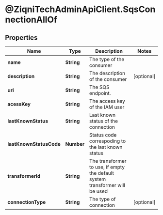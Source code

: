 # @ZiqniTechAdminApiClient.SqsConnectionAllOf

## Properties

Name | Type | Description | Notes
------------ | ------------- | ------------- | -------------
**name** | **String** | The type of the consumer | 
**description** | **String** | The description of the consumer | [optional] 
**uri** | **String** | The SQS endpoint. | 
**acessKey** | **String** | The access key of the IAM user | 
**lastKnownStatus** | **String** | Last known status of the connection | 
**lastKnownStatusCode** | **Number** | Status code correspoding to the last known status | 
**transformerId** | **String** | The transformer to use, if empty the default system transformer will be used | 
**connectionType** | **String** | The type of connection | [optional] 


